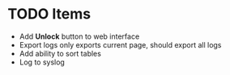 # TODO Items
 * Add **Unlock** button to web interface
 * Export logs only exports current page, should export all logs
 * Add ability to sort tables
 * Log to syslog
